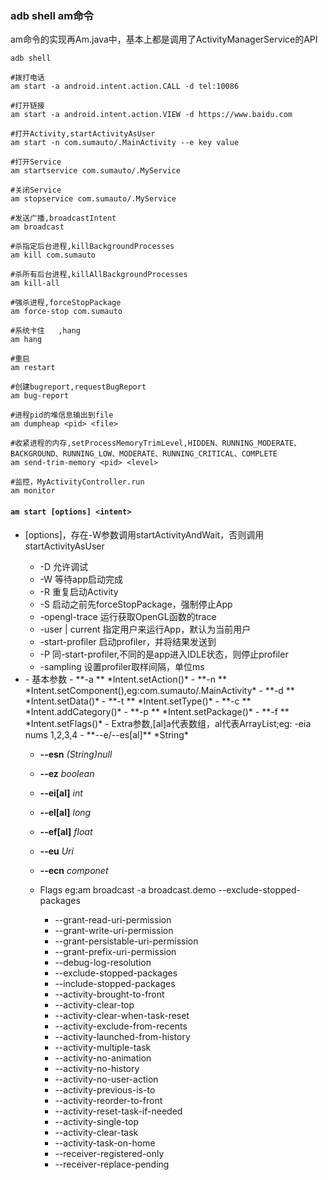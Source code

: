 ### adb shell am命令

am命令的实现再Am.java中，基本上都是调用了ActivityManagerService的API

```shell
adb shell 

#拨打电话
am start -a android.intent.action.CALL -d tel:10086

#打开链接
am start -a android.intent.action.VIEW -d https://www.baidu.com

#打开Activity,startActivityAsUser
am start -n com.sumauto/.MainActivity --e key value

#打开Service
am startservice com.sumauto/.MyService

#关闭Service
am stopservice com.sumauto/.MyService

#发送广播,broadcastIntent
am broadcast 

#杀指定后台进程,killBackgroundProcesses
am kill com.sumauto

#杀所有后台进程,killAllBackgroundProcesses
am kill-all 

#强杀进程,forceStopPackage
am force-stop com.sumauto

#系统卡住	,hang
am hang

#重启	
am restart

#创建bugreport,requestBugReport
am bug-report

#进程pid的堆信息输出到file	
am dumpheap <pid> <file>

#收紧进程的内存,setProcessMemoryTrimLevel,HIDDEN、RUNNING_MODERATE、BACKGROUND、RUNNING_LOW、MODERATE、RUNNING_CRITICAL、COMPLETE
am send-trim-memory <pid> <level>

#监控，MyActivityController.run
am monitor

```





#### `am start [options] <intent>`

- [options]，存在-W参数调用startActivityAndWait，否则调用startActivityAsUser
  - -D 允许调试
  - -W 等待app启动完成
  - -R <COUNT>  重复启动Activity
  - -S 启动之前先forceStopPackage，强制停止App
  - -opengl-trace 运行获取OpenGL函数的trace
  - -user <USERID> | current 指定用户来运行App，默认为当前用户
  - -start-profiler <FILE> 启动profiler，并将结果发送到<FILE>
  - -P <FILE> 同-start-profiler,不同的是app进入IDLE状态，则停止profiler
  - -sampling <INTERVAL> 设置profiler取样间隔，单位ms
- <intent>
  - 基本参数
    - **-a <Action>** 	*Intent.setAction()*
    - **-n <Component>**  *Intent.setComponent(),eg:com.sumauto/.MainActivity*
    - **-d <data>**   *Intent.setData()*
    - **-t <MIME Type>**  *Intent.setType()*
    - **-c <category>**   *Intent.addCategory()*
    - **-p <pacakge>**  *Intent.setPackage()*
    - **-f <flags>**  *Intent.setFlags()*
  - Extra参数,[al]a代表数组，al代表ArrayList;eg: -eia nums 1,2,3,4
    - **--e/--es[al]**   *String*
    
    - **--esn**   *(String)null*
    
    - **--ez**    *boolean*
    
    - **--ei[al]**    *int*
    
    - **--el[al]**    *long*
    
    - **--ef[al]**    *float*
    
    - **--eu**    *Uri*
    
    - **--ecn**     *componet*
    
  - Flags eg:am broadcast -a broadcast.demo --exclude-stopped-packages
    
      - --grant-read-uri-permission
      - --grant-write-uri-permission
      - --grant-persistable-uri-permission
      - --grant-prefix-uri-permission
      - --debug-log-resolution
      - --exclude-stopped-packages
      - --include-stopped-packages
      - --activity-brought-to-front
      - --activity-clear-top
      - --activity-clear-when-task-reset
      - --activity-exclude-from-recents
      - --activity-launched-from-history
      - --activity-multiple-task
      - --activity-no-animation
      - --activity-no-history
      - --activity-no-user-action
      - --activity-previous-is-to
      - --activity-reorder-to-front
      - --activity-reset-task-if-needed
      - --activity-single-top
      - --activity-clear-task
      - --activity-task-on-home
      - --receiver-registered-only
      - --receiver-replace-pending















